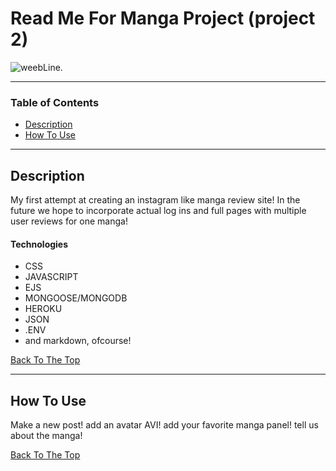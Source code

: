 # Read Me For Manga Project (project 2)

![weebLine.](https://imgur.com/a/Y58haEJ)


---

### Table of Contents

- [Description](#description)
- [How To Use](#how-to-use)


---

## Description

My first attempt at creating an instagram like manga review site! In the future we hope to incorporate actual log ins and full pages with multiple user reviews for one manga!

#### Technologies

- CSS
- JAVASCRIPT
- EJS
- MONGOOSE/MONGODB
- HEROKU
- JSON
- .ENV
- and markdown, ofcourse!

[Back To The Top](#read-me-template)

---

## How To Use

Make a new post! add an avatar AVI! add your favorite manga panel! tell us about the manga!



[Back To The Top](#read-me-template)